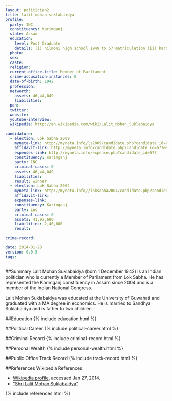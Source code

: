 ```yaml
---
layout: politician2
title: lalit mohan suklabaidya
profile: 
  party: INC
  constituency: Karimganj
  state: Assam
  education: 
    level: Post Graduate
    details: (i) nilmoni high school 1949 to 57 matriculation (ii) karimganj college 1957 to 61 ca & ba  (iii) guwahati university 1961-63 ma,(eco)
  photo: 
  sex: 
  caste: 
  religion: 
  current-office-title: Member of Parliament
  crime-accusation-instances: 0
  date-of-birth: 1942
  profession: 
  networth: 
    assets: 46,44,049
    liabilities: 
  pan: 
  twitter: 
  website: 
  youtube-interview: 
  wikipedia: http://en.wikipedia.com/wiki/Lalit_Mohan_Suklabaidya

candidature: 
  - election: Lok Sabha 2009
    myneta-link: http://myneta.info/ls2009/candidate.php?candidate_id=677
    affidavit-link: http://myneta.info/candidate.php?candidate_id=677&scan=original
    expenses-link: http://myneta.info/expense.php?candidate_id=677
    constituency: Karimganj 
    party: INC
    criminal-cases: 0
    assets: 46,44,049
    liabilities: 
    result: winner 
  - election: Lok Sabha 2004
    myneta-link: http://myneta.info//loksabha2004/candidate.php?candidate_id=369
    affidavit-link: 
    expenses-link: 
    constituency: Karimganj 
    party: inc
    criminal-cases: 0
    assets: 41,97,600
    liabilities: 2,40,000
    result:  

crime-record: 

date: 2014-01-28
version: 0.0.5
tags: 
---
```

##Summary
Lalit Mohan Suklabaidya (born 1 December 1942) is an Indian politician who is currently a Member of Parliament from Lok Sabha. He has represented the Karimganj constituency in Assam since 2004 and is a member of the Indian National Congress.

Lalit Mohan Suklabaidya was educated at the University of Guwahati and graduated with a MA degree in economics. He is married to Sandhya Suklabaidya and is father to two children.


##Education
{% include education.html %}


##Political Career
{% include political-career.html %}


##Criminal Record
{% include criminal-record.html %}


##Personal Wealth
{% include personal-wealth.html %}


##Public Office Track Record
{% include track-record.html %}


##References
Wikipedia References
- [Wikipedia profile]({{page.profile.wikipedia}}), accessed Jan 27, 2014.
- ["Shri Lalit Mohan Suklabaidya"][wiki1]

[wiki1]: http://india.gov.in/govt/loksabhampbiodata.php?mpcode=4029


{% include references.html %}